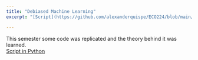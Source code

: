 ```yaml
---
title: "Debiased Machine Learning"
excerpt: "[Script](https://github.com/alexanderquispe/ECO224/blob/main/Labs/replication_6/Group4_Lab6_Python.ipynb): Use the DLM alghoritm and Random Forest."

---
```

This semester some code was replicated and the theory behind it was learned. 
<br>
[Script in Python](https://github.com/alexanderquispe/ECO224/blob/main/Labs/replication_6/Group4_Lab6_Python.ipynb)